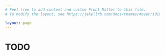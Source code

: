 ```yaml
---
# Feel free to add content and custom Front Matter to this file.
# To modify the layout, see https://jekyllrb.com/docs/themes/#overriding-theme-defaults

layout: page
---
```


# TODO

<!-- <div class="mycontainer">
<div class="mysection">
    Key Insight #1
</div>
<div class="mysection">
    Key Insight #2
</div>
<div class="mysection">
    Key Insight #3
</div>
</div> -->
